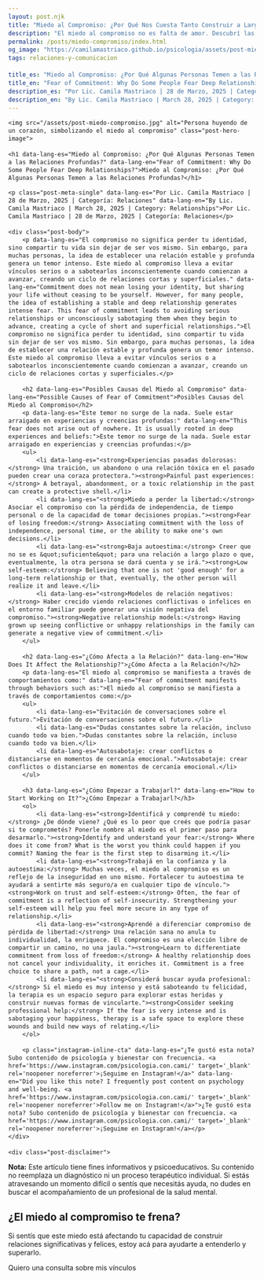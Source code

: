 ```yaml
---
layout: post.njk
title: "Miedo al Compromiso: ¿Por Qué Nos Cuesta Tanto Construir a Largo Plazo? | Blog Camila Mastriaco"
description: "El miedo al compromiso no es falta de amor. Descubrí las causas detrás de este temor, cómo afecta tus relaciones y los pasos que podés dar para superarlo."
permalink: /posts/miedo-compromiso/index.html
og_image: "https://camilamastriaco.github.io/psicologia/assets/post-miedo-compromiso.jpg"
tags: relaciones-y-comunicacion

title_es: "Miedo al Compromiso: ¿Por Qué Algunas Personas Temen a las Relaciones Profundas?"
title_en: "Fear of Commitment: Why Do Some People Fear Deep Relationships?"
description_es: "Por Lic. Camila Mastriaco | 28 de Marzo, 2025 | Categoría: Relaciones"
description_en: "By Lic. Camila Mastriaco | March 28, 2025 | Category: Relationships"
---
```




    <img src="/assets/post-miedo-compromiso.jpg" alt="Persona huyendo de un corazón, simbolizando el miedo al compromiso" class="post-hero-image">
    
    <h1 data-lang-es="Miedo al Compromiso: ¿Por Qué Algunas Personas Temen a las Relaciones Profundas?" data-lang-en="Fear of Commitment: Why Do Some People Fear Deep Relationships?">Miedo al Compromiso: ¿Por Qué Algunas Personas Temen a las Relaciones Profundas?</h1>
<div id="share-buttons-container"></div>

    <p class="post-meta-single" data-lang-es="Por Lic. Camila Mastriaco | 28 de Marzo, 2025 | Categoría: Relaciones" data-lang-en="By Lic. Camila Mastriaco | March 28, 2025 | Category: Relationships">Por Lic. Camila Mastriaco | 28 de Marzo, 2025 | Categoría: Relaciones</p>
    
    <div class="post-body">
        <p data-lang-es="El compromiso no significa perder tu identidad, sino compartir tu vida sin dejar de ser vos mismo. Sin embargo, para muchas personas, la idea de establecer una relación estable y profunda genera un temor intenso. Este miedo al compromiso lleva a evitar vínculos serios o a sabotearlos inconscientemente cuando comienzan a avanzar, creando un ciclo de relaciones cortas y superficiales." data-lang-en="Commitment does not mean losing your identity, but sharing your life without ceasing to be yourself. However, for many people, the idea of establishing a stable and deep relationship generates intense fear. This fear of commitment leads to avoiding serious relationships or unconsciously sabotaging them when they begin to advance, creating a cycle of short and superficial relationships.">El compromiso no significa perder tu identidad, sino compartir tu vida sin dejar de ser vos mismo. Sin embargo, para muchas personas, la idea de establecer una relación estable y profunda genera un temor intenso. Este miedo al compromiso lleva a evitar vínculos serios o a sabotearlos inconscientemente cuando comienzan a avanzar, creando un ciclo de relaciones cortas y superficiales.</p>

        <h2 data-lang-es="Posibles Causas del Miedo al Compromiso" data-lang-en="Possible Causes of Fear of Commitment">Posibles Causas del Miedo al Compromiso</h2>
        <p data-lang-es="Este temor no surge de la nada. Suele estar arraigado en experiencias y creencias profundas:" data-lang-en="This fear does not arise out of nowhere. It is usually rooted in deep experiences and beliefs:">Este temor no surge de la nada. Suele estar arraigado en experiencias y creencias profundas:</p>
        <ul>
            <li data-lang-es="<strong>Experiencias pasadas dolorosas:</strong> Una traición, un abandono o una relación tóxica en el pasado pueden crear una coraza protectora."><strong>Painful past experiences:</strong> A betrayal, abandonment, or a toxic relationship in the past can create a protective shell.</li>
            <li data-lang-es="<strong>Miedo a perder la libertad:</strong> Asociar el compromiso con la pérdida de independencia, de tiempo personal o de la capacidad de tomar decisiones propias."><strong>Fear of losing freedom:</strong> Associating commitment with the loss of independence, personal time, or the ability to make one's own decisions.</li>
            <li data-lang-es="<strong>Baja autoestima:</strong> Creer que no se es &quot;suficiente&quot; para una relación a largo plazo o que, eventualmente, la otra persona se dará cuenta y se irá."><strong>Low self-esteem:</strong> Believing that one is not 'good enough' for a long-term relationship or that, eventually, the other person will realize it and leave.</li>
            <li data-lang-es="<strong>Modelos de relación negativos:</strong> Haber crecido viendo relaciones conflictivas o infelices en el entorno familiar puede generar una visión negativa del compromiso."><strong>Negative relationship models:</strong> Having grown up seeing conflictive or unhappy relationships in the family can generate a negative view of commitment.</li>
        </ul>

        <h2 data-lang-es="¿Cómo Afecta a la Relación?" data-lang-en="How Does It Affect the Relationship?">¿Cómo Afecta a la Relación?</h2>
        <p data-lang-es="El miedo al compromiso se manifiesta a través de comportamientos como:" data-lang-en="Fear of commitment manifests through behaviors such as:">El miedo al compromiso se manifiesta a través de comportamientos como:</p>
        <ul>
            <li data-lang-es="Evitación de conversaciones sobre el futuro.">Evitación de conversaciones sobre el futuro.</li>
            <li data-lang-es="Dudas constantes sobre la relación, incluso cuando todo va bien.">Dudas constantes sobre la relación, incluso cuando todo va bien.</li>
            <li data-lang-es="Autosabotaje: crear conflictos o distanciarse en momentos de cercanía emocional.">Autosabotaje: crear conflictos o distanciarse en momentos de cercanía emocional.</li>
        </ul>

        <h3 data-lang-es="¿Cómo Empezar a Trabajarl?" data-lang-en="How to Start Working on It?">¿Cómo Empezar a Trabajarl?</h3>
        <ol>
            <li data-lang-es="<strong>Identificá y comprendé tu miedo:</strong> ¿De dónde viene? ¿Qué es lo peor que creés que podría pasar si te comprometés? Ponerle nombre al miedo es el primer paso para desarmarlo."><strong>Identify and understand your fear:</strong> Where does it come from? What is the worst you think could happen if you commit? Naming the fear is the first step to disarming it.</li>
            <li data-lang-es="<strong>Trabajá en la confianza y la autoestima:</strong> Muchas veces, el miedo al compromiso es un reflejo de la inseguridad en uno mismo. Fortalecer tu autoestima te ayudará a sentirte más seguro/a en cualquier tipo de vínculo."><strong>Work on trust and self-esteem:</strong> Often, the fear of commitment is a reflection of self-insecurity. Strengthening your self-esteem will help you feel more secure in any type of relationship.</li>
            <li data-lang-es="<strong>Aprendé a diferenciar compromiso de pérdida de libertad:</strong> Una relación sana no anula tu individualidad, la enriquece. El compromiso es una elección libre de compartir un camino, no una jaula."><strong>Learn to differentiate commitment from loss of freedom:</strong> A healthy relationship does not cancel your individuality, it enriches it. Commitment is a free choice to share a path, not a cage.</li>
            <li data-lang-es="<strong>Considerá buscar ayuda profesional:</strong> Si el miedo es muy intenso y está saboteando tu felicidad, la terapia es un espacio seguro para explorar estas heridas y construir nuevas formas de vincularte."><strong>Consider seeking professional help:</strong> If the fear is very intense and is sabotaging your happiness, therapy is a safe space to explore these wounds and build new ways of relating.</li>
        </ol>
        
        <p class="instagram-inline-cta" data-lang-es="¿Te gustó esta nota? Subo contenido de psicología y bienestar con frecuencia. <a href='https://www.instagram.com/psicologia.con.cami/' target='_blank' rel='noopener noreferrer'>¡Seguime en Instagram!</a>" data-lang-en="Did you like this note? I frequently post content on psychology and well-being. <a href='https://www.instagram.com/psicologia.con.cami/' target='_blank' rel='noopener noreferrer'>Follow me on Instagram!</a>">¿Te gustó esta nota? Subo contenido de psicología y bienestar con frecuencia. <a href='https://www.instagram.com/psicologia.con.cami/' target='_blank' rel='noopener noreferrer'>¡Seguime en Instagram!</a></p>
    </div>
    
    <div class="post-disclaimer">
<p data-lang-es="<strong>Nota:</strong> Este artículo tiene fines informativos y psicoeducativos. Su contenido no reemplaza un diagnóstico ni un proceso terapéutico individual. Si estás atravesando un momento difícil o sentís que necesitás ayuda, no dudes en buscar el acompañamiento de un profesional de la salud mental." data-lang-en="<strong>Disclaimer:</strong> This article is for informational and psychoeducational purposes only. It is not a substitute for a professional diagnosis or an individual therapeutic process. If you are going through a difficult time or feel you need help, do not hesitate to seek support from a mental health professional.">
<strong>Nota:</strong> Este artículo tiene fines informativos y psicoeducativos. Su contenido no reemplaza un diagnóstico ni un proceso terapéutico individual. Si estás atravesando un momento difícil o sentís que necesitás ayuda, no dudes en buscar el acompañamiento de un profesional de la salud mental.
</p>
</div>

<section id="cta-post" class="animate-on-scroll">
        <h2 data-lang-es="¿El miedo al compromiso te frena?" data-lang-en="Does fear of commitment hold you back?">¿El miedo al compromiso te frena?</h2>
        <p data-lang-es="Si sentís que este miedo está afectando tu capacidad de construir relaciones significativas y felices, estoy acá para ayudarte a entenderlo y superarlo." data-lang-en="If you feel that this fear is affecting your ability to build meaningful and happy relationships, I am here to help you understand and overcome it.">Si sentís que este miedo está afectando tu capacidad de construir relaciones significativas y felices, estoy acá para ayudarte a entenderlo y superarlo.</p>
        <a 
            class="btn whatsapp-trigger" 
            data-location="post_compromiso_cta" 
            target="_blank" 
            rel="noopener noreferrer" 
            data-lang-es="Quiero una consulta sobre mis vínculos" 
            data-lang-en="I want a consultation about my relationships" 
            data-whatsapp-es="Hola Camila, leí tu nota sobre el miedo al compromiso y quisiera consultarte sobre las sesiones." 
            data-whatsapp-en="Hi Camila, I read your note about fear of commitment and would like to ask about the sessions." 
        >Quiero una consulta sobre mis vínculos</a>
    </section>
